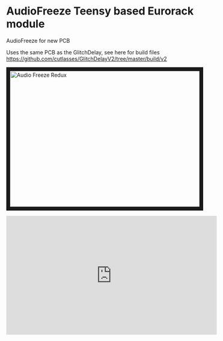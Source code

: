 # AudioFreeze Teensy based Eurorack module
AudioFreeze for new PCB

Uses the same PCB as the GlitchDelay, see here for build files https://github.com/cutlasses/GlitchDelayV2/tree/master/build/v2

<a href="http://www.youtube.com/watch?feature=player_embedded&v=https://youtu.be/gib-URplJxI
" target="_blank"><img src="http://img.youtube.com/vi/https://youtu.be/gib-URplJxI/0.jpg" 
alt="Audio Freeze Redux" width="640" height="360" border="10" /></a>

<iframe width="560" height="315" src="https://www.youtube.com/embed/gib-URplJxI" frameborder="0" allow="autoplay; encrypted-media" allowfullscreen></iframe>
